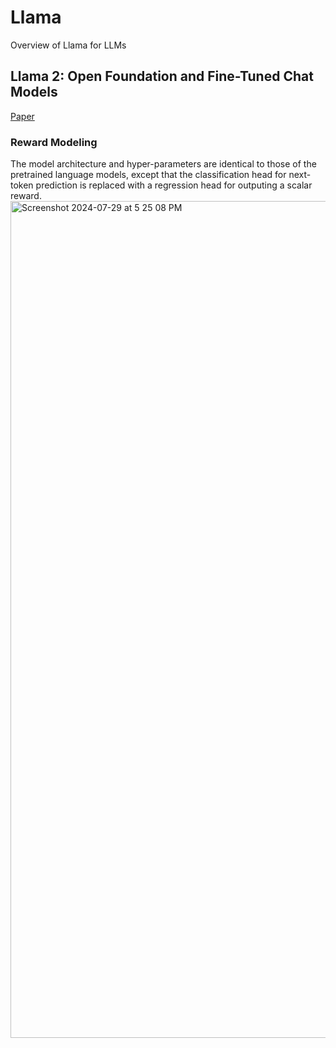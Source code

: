 # Llama
Overview of Llama for LLMs

## Llama 2: Open Foundation and Fine-Tuned Chat Models
[Paper](https://scontent.fyvr1-1.fna.fbcdn.net/v/t39.2365-6/10000000_662098952474184_2584067087619170692_n.pdf?_nc_cat=105&ccb=1-7&_nc_sid=3c67a6&_nc_ohc=gz4k9p3GxPgQ7kNvgGOjnLZ&_nc_ht=scontent.fyvr1-1.fna&oh=00_AYDtURHKq7Q8GC8LG8JkNTn7SMsPEgETbbeQ-GfakkFd8Q&oe=66ADAA7F)


### Reward Modeling
The model architecture and hyper-parameters are identical to those of the pretrained language models, except that the classification head for next-token prediction is replaced with a regression head for outputing a scalar reward.
<img width="1339" alt="Screenshot 2024-07-29 at 5 25 08 PM" src="https://github.com/user-attachments/assets/7500897a-f1cf-4f94-a2f8-49f38c3a0c72">
